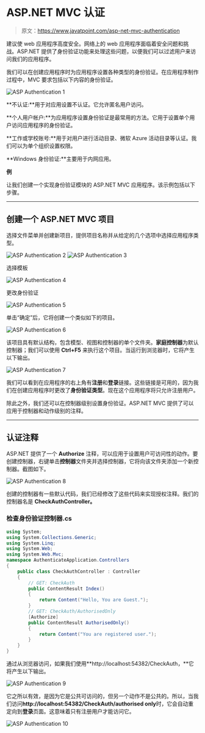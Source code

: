 # ASP.NET MVC 认证

> 原文：<https://www.javatpoint.com/asp-net-mvc-authentication>

建议使 web 应用程序高度安全。网络上的 web 应用程序面临着安全问题和挑战。ASP.NET 提供了身份验证功能来处理这些问题，以便我们可以过滤用户来访问我们的应用程序。

我们可以在创建应用程序时为应用程序设置各种类型的身份验证。在应用程序制作过程中，MVC 要求包括以下内容的身份验证。

![ASP Authentication 1](img/17a2252a73aba5c45fbe77aba451dc0f.png)

**不认证:**用于对应用设置不认证。它允许匿名用户访问。

**个人用户帐户:**为应用程序设置身份验证是最常用的方法。它用于设置单个用户访问应用程序的身份验证。

**工作或学校账号:**用于对用户进行活动目录、微软 Azure 活动目录等认证。我们可以为单个组织设置权限。

**Windows 身份验证:**主要用于内网应用。

**例**

让我们创建一个实现身份验证模块的 ASP.NET MVC 应用程序。该示例包括以下步骤。

* * *

## 创建一个 ASP.NET MVC 项目

选择文件菜单并创建新项目，提供项目名称并从给定的几个选项中选择应用程序类型。

![ASP Authentication 2](img/8187ceae751a44d82d192c37573cebd7.png)
![ASP Authentication 3](img/fc9e2771ef0cdacfbb89e3b77f3b5dac.png)

选择模板

![ASP Authentication 4](img/02e0c458da01aff4cb7476e4d942ade1.png)

更改身份验证

![ASP Authentication 5](img/3859bd4cac8d4f6a8899175f5a85c90b.png)

单击“确定”后，它将创建一个类似如下的项目。

![ASP Authentication 6](img/360a030875f3eba0335a4171080d6af1.png)

该项目具有默认结构，包含模型、视图和控制器的单个文件夹。**家庭控制器**为默认控制器；我们可以使用 **Ctrl+F5** 来执行这个项目。当运行到浏览器时，它将产生以下输出。

![ASP Authentication 7](img/ce0bb6c6f78e3820c62d84cb7df14294.png)

我们可以看到在应用程序的右上角有**注册**和**登录**链接。这些链接是可用的，因为我们在创建应用程序时更改了**身份验证类型**。现在这个应用程序将只允许注册用户。

除此之外，我们还可以在控制器级别设置身份验证。ASP.NET MVC 提供了可以应用于控制器和动作级别的注释。

* * *

## 认证注释

ASP.NET 提供了一个 **Authorize** 注释，可以应用于设置用户可访问性的动作。要创建控制器，右键单击**控制器**文件夹并选择控制器，它将向该文件夹添加一个新控制器。截图如下。

![ASP Authentication 8](img/2e7fa617b54425f2dc028f2732e6d9ba.png)

创建的控制器有一些默认代码，我们已经修改了这些代码来实现授权注释。我们的控制器名是 **CheckAuthController。**

### 检查身份验证控制器.cs

```cs
using System;
using System.Collections.Generic;
using System.Linq;
using System.Web;
using System.Web.Mvc;
namespace AuthenticateApplication.Controllers
{
    public class CheckAuthController : Controller
    {
        // GET: CheckAuth
        public ContentResult Index()
        {
            return Content("Hello, You are Guest.");
        }
        // GET: CheckAuth/AuthorisedOnly
        [Authorize]
        public ContentResult AuthorisedOnly()
        {
            return Content("You are registered user.");
        }
    }
}

```

通过从浏览器访问，如果我们使用**http://localhost:54382/CheckAuth，**它将产生以下输出。

![ASP Authentication 9](img/945d4025e2a6ee73b935f1bb82f56689.png)

它之所以有效，是因为它是公共可访问的，但另一个动作不是公共的。所以，当我们访问**http://localhost:54382/CheckAuth/authorised only**时，它会自动重定向到**登录**页面。这意味着只有注册用户才能访问它。

![ASP Authentication 10](img/141ec01c6d127378b8975e3ddda51236.png)